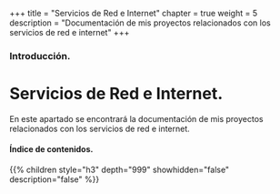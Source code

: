 +++
title = "Servicios de Red e Internet"
chapter = true
weight = 5
description = "Documentación de mis proyectos relacionados con los servicios de red e internet"
+++

### Introducción.

# Servicios de Red e Internet.

En este apartado se encontrará la documentación de mis proyectos relacionados con los servicios de red e internet.

#### Índice de contenidos.

{{% children style="h3" depth="999" showhidden="false" description="false" %}}